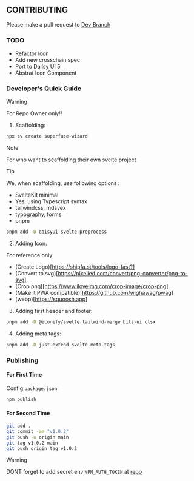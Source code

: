 ## CONTRIBUTING

Please make a pull request to [Dev Branch](https://github.com/Ratimon/superfuse-wizard/tree/dev)

### TODO

- Refactor Icon
- Add new crosschain spec
- Port to Dailsy UI 5
- Abstrat Icon Component


### Developer's Quick Guide

>[!WARNING]
> For Repo Owner only!!

1. Scaffolding:

```bash
npx sv create superfuse-wizard
```

>[!NOTE]
> For who want to scaffolding their own svelte project

>[!TIP]
> We, when scaffolding, use following options :
- SvelteKit minimal
- Yes, using Typescript syntax
- tailwindcss, mdsvex
- typography, forms
- pnpm

```bash
pnpm add -D daisyui svelte-preprocess 
```

2. Adding Icon:

For reference only
- (Create Logo)[https://shipfa.st/tools/logo-fast?]
- (Convert to svg)[https://pixelied.com/convert/png-converter/png-to-svg]
- (Crop png)[https://www.iloveimg.com/crop-image/crop-png]
- (Make it PWA compatible)[https://github.com/wighawag/pwag]
- (webp)[https://squoosh.app]

3. Adding first header and footer:

```bash
pnpm add -D @iconify/svelte tailwind-merge bits-ui clsx
```

4. Adding meta tags:

```bash
pnpm add -D just-extend svelte-meta-tags
```

### Publishing

#### For First Time

Config `package.json`:

```bash
npm publish
```

#### For Second Time

```bash
git add .
git commit -am "v1.0.2"
git push -u origin main
git tag v1.0.2 main
git push origin tag v1.0.2
```
>[!WARNING]
> DONT forget to add secret env `NPM_AUTH_TOKEN` at [repo](https://github.com/Ratimon/superfuse-wizard/settings/secrets/actions)